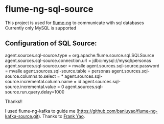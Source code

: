 flume-ng-sql-source
================

This project is used for [flume-ng](https://github.com/apache/flume) to communicate with sql databases
Currently only MySQL is supported

Configuration of SQL Source:
----------

agent.sources.sql-source.type = org.apache.flume.source.sql.SQLSource
agent.sources.sql-source.connection.url = jdbc:mysql://mysql/personas
agent.sources.sql-source.user = mvalle
agent.sources.sql-source.password = mvalle
agent.sources.sql-source.table = personas
agent.sources.sql-source.columns.to.select = *
agent.sources.sql-source.incremental.column.name = id
agent.sources.sql-source.incremental.value = 0
agent.sources.sql-source.run.query.delay=1000

Thanks!!

I used flume-ng-kafka to guide me (https://github.com/baniuyao/flume-ng-kafka-source.git).
Thanks to [Frank Yao](https://github.com/baniuyao).

